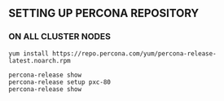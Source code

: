 ## SETTING UP PERCONA REPOSITORY

### ON ALL CLUSTER NODES
```
yum install https://repo.percona.com/yum/percona-release-latest.noarch.rpm

percona-release show
percona-release setup pxc-80
percona-release show
```
